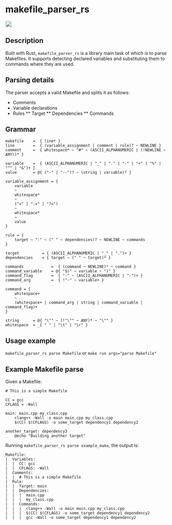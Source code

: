 # makefile_parser_rs

[<img alt="crates.io" src="https://img.shields.io/crates/v/makefile_parser_rs?logo=rust" height="20">](https://crates.io/crates/makefile_parser_rs)

## Description
Built with Rust, `makefile_parser_rs` is a library main task of which is to parse Makefiles.
It supports detecting declared variables and substituting them to commands where they are used.

## Parsing details
The parser accepts a valid Makefile and splits it as follows:
* Comments
* Variable declarations
* Rules
** Target
** Dependencies
** Commands

## Grammar
```
makefile	=  { line* }
line		=  { (variable_assignment | comment | rule)? ~ NEWLINE }
comment		=  { whitespace* ~ "#" ~ (ASCII_ALPHANUMERIC | (!NEWLINE ~ ANY))* }

variable	=  { (ASCII_ALPHANUMERIC | "_" | "." | "-" | "+" | "%" | "^" | "&")+ }
value		= @{ ("-" | "--")? ~ (string | variable)? }

variable_assignment = {
	variable
	~
	whitespace*
	~
	("=" | ":=" | "?=")
	~
	whitespace*
	~
	value
}

rule = {
	target ~ ":" ~ (" " ~ dependencies)? ~ NEWLINE ~ commands
}

target			= { (ASCII_ALPHANUMERIC | "_" | ".")+ }
dependencies	= { target ~ (" " ~ target)* }

commands			=  { (command ~ NEWLINE)* ~ command }
command_variable	= @{ "$(" ~ variable ~ ")" }
command_flag		=  { "-" ~ (ASCII_ALPHANUMERIC | "-")+ }
command_arg			=  { !"-" ~ variable+ }

command = {
	whitespace+
	~
	(whitespace+ | command_arg | string | command_variable | command_flag)+
}

string		= @{ "\"" ~ (!"\"" ~ ANY)* ~ "\"" }
whitespace	= _{ " " | "\t" | "\r" }
```

## Usage example
`makefile_parser_rs parse Makefile`
or
`make run args="parse Makefile"`

## Example Makefile parse
Given a Makefile:
```
# This is a simple Makefile

CC = gcc
CFLAGS = -Wall

main: main.cpp my_class.cpp
    clang++ -Wall -o main main.cpp my_class.cpp
    $(CC) $(CFLAGS) -o some_target dependency1 dependency2

another_target: dependency3
    @echo "Building another target"
```

Running `makefile_parser_rs parse example_make`, the output is:

```
Makefile:
|  Variables:
|  |  CC: gcc
|  |  CFLAGS: -Wall
|  Comments:
|  |  # This is a simple Makefile
|  Rule:
|  |  Target: main
|  |  Dependencies:
|  |  |  main.cpp
|  |  |  my_class.cpp
|  |  Commands:
|  |  |  clang++ -Wall -o main main.cpp my_class.cpp
|  |  |  $(CC) $(CFLAGS) -o some_target dependency1 dependency2
|  |  |  gcc -Wall -o some_target dependency1 dependency2
```